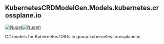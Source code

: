## KubernetesCRDModelGen.Models.kubernetes.crossplane.io
[![Nuget](https://img.shields.io/nuget/vpre/KubernetesCRDModelGen.Models.kubernetes.crossplane.io.svg?style=flat-square)](https://www.nuget.org/packages/KubernetesCRDModelGen.Models.kubernetes.crossplane.io)[![Nuget)](https://img.shields.io/nuget/dt/KubernetesCRDModelGen.Models.kubernetes.crossplane.io.svg?style=flat-square)](https://www.nuget.org/packages/KubernetesCRDModelGen.Models.kubernetes.crossplane.io)

C# models for Kubernetes CRDs in group kubernetes.crossplane.io
